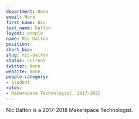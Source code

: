 ```yaml
---
department: None
email: None
first_name: Nic
last_name: Dalton
layout: people
name: Nic Dalton
position:
short_bio:
slug: nic-dalton
status: current
twitter: None
website: None
people-category:
- student
roles:
- Makerspace Technologist, 2017-2018
---
```

Nic Dalton is a 2017-2018 Makerspace Technologist.
